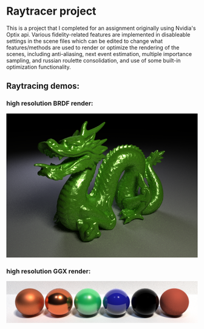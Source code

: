 # Raytracer project
This is a project that I completed for an assignment originally using Nvidia's Optix api. Various fidelity-related features are implemented in disableable settings in the scene files which can be edited to change what features/methods are used to render or optimize the rendering of the scenes, including anti-aliasing, next event estimation, multiple importance sampling, and russian roulette consolidation, and use of some built-in optimization functionality.
## Raytracing demos:

### high resolution BRDF render:
![Dragon image](https://github.com/Jchastan/RayTracerProject/blob/main/dragon.png)

### high resolution GGX render:
![ggx image](https://github.com/Jchastan/RayTracerProject/blob/main/ggx.png)
